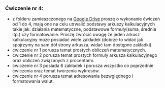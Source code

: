 ### Ćwiczenie nr 4:
* z folderu zamieszczonego na [Google Drive](https://drive.google.com/drive/folders/1Xn9W62rpX84c5QIh1-kto9vIJtXx-281?usp=sharing) proszę o wykonanie ćwiczeń od 1 do 4, mają one na celu utrwalić podstawy arkuszy kalkulacyjnych takie jak: działania matematyczne, podstawowe formuły(suma, średnia itp.) czy formatowanie. Proszę zwrócić uwagę że jeden arkusz kalkulacyjny może posiadać wiele zakładek (dobrze to widać jak spojrzymy na sam dół strony arkusza, widać tam dostępne zakładki).
* ćwiczenie nr 1 porusza temat prostych obliczeń matematycznych.
* ćwiczenie nr 2 porusza temat prostych formuły arkusza kalkulacyjnego oraz obliczeń związanych z procentami.
* ćwiczenie nr 3 posiada 6 zakładek i porusza wszystko co poprzednie ćwiczenia oraz temat tworzenia wykresów.
* ćwiczenie nr 4 porusza temat adresowania bezwględnego i formatowania walut.
